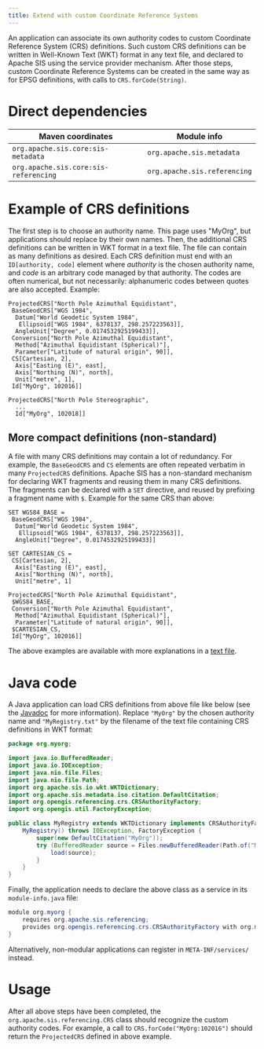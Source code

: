 ```yaml
---
title: Extend with custom Coordinate Reference Systems
---
```


An application can associate its own authority codes to custom Coordinate Reference System (CRS) definitions.
Such custom CRS definitions can be written in Well-Known Text (WKT) format in any text file,
and declared to Apache SIS using the service provider mechanism.
After those steps, custom Coordinate Reference Systems can be created
in the same way as for EPSG definitions, with calls to `CRS.forCode(String)`.


# Direct dependencies

Maven coordinates                     | Module info
------------------------------------- | ----------------------------
`org.apache.sis.core:sis-metadata`    | `org.apache.sis.metadata`
`org.apache.sis.core:sis-referencing` | `org.apache.sis.referencing`


# Example of CRS definitions

The first step is to choose an authority name.
This page uses "MyOrg", but applications should replace by their own names.
Then, the additional CRS definitions can be written in WKT format in a text file.
The file can contain as many definitions as desired.
Each CRS definition must end with an `ID[authority, code]` element where _authority_
is the chosen authority name, and _code_ is an arbitrary code managed by that authority.
The codes are often numerical, but not necessarily:
alphanumeric codes between quotes are also accepted.
Example:

```wkt
ProjectedCRS["North Pole Azimuthal Equidistant",
 BaseGeodCRS["WGS 1984",
  Datum["World Geodetic System 1984",
   Ellipsoid["WGS 1984", 6378137, 298.257223563]],
  AngleUnit["Degree", 0.0174532925199433]],
 Conversion["North Pole Azimuthal Equidistant",
  Method["Azimuthal Equidistant (Spherical)"],
  Parameter["Latitude of natural origin", 90]],
 CS[Cartesian, 2],
  Axis["Easting (E)", east],
  Axis["Northing (N)", north],
  Unit["metre", 1],
 Id["MyOrg", 102016]]

ProjectedCRS["North Pole Stereographic",
  ...
  Id["MyOrg", 102018]]
```


## More compact definitions (non-standard)

A file with many CRS definitions may contain a lot of redundancy.
For example, the `BaseGeodCRS` and `CS` elements are often repeated verbatim in many `ProjectedCRS` definitions.
Apache SIS has a non-standard mechanism for declaring WKT fragments and reusing them in many CRS definitions.
The fragments can be declared with a `SET` directive, and reused by prefixing a fragment name with `$`.
Example for the same CRS than above:

```wkt
SET WGS84_BASE =
 BaseGeodCRS["WGS 1984",
  Datum["World Geodetic System 1984",
   Ellipsoid["WGS 1984", 6378137, 298.257223563]],
  AngleUnit["Degree", 0.0174532925199433]]

SET CARTESIAN_CS =
 CS[Cartesian, 2],
  Axis["Easting (E)", east],
  Axis["Northing (N)", north],
  Unit["metre", 1]

ProjectedCRS["North Pole Azimuthal Equidistant",
 $WGS84_BASE,
 Conversion["North Pole Azimuthal Equidistant",
  Method["Azimuthal Equidistant (Spherical)"],
  Parameter["Latitude of natural origin", 90]],
 $CARTESIAN_CS,
 Id["MyOrg", 102016]]
```

The above examples are available with more explanations in a [text file][ESRI_CRS].


# Java code

A Java application can load CRS definitions from above file like below
(see the [Javadoc][WKTDictionary] for more information).
Replace `"MyOrg"` by the chosen authority name and `"MyRegistry.txt"` by the
filename of the text file containing CRS definitions in WKT format:

```java
package org.myorg;

import java.io.BufferedReader;
import java.io.IOException;
import java.nio.file.Files;
import java.nio.file.Path;
import org.apache.sis.io.wkt.WKTDictionary;
import org.apache.sis.metadata.iso.citation.DefaultCitation;
import org.opengis.referencing.crs.CRSAuthorityFactory;
import org.opengis.util.FactoryException;

public class MyRegistry extends WKTDictionary implements CRSAuthorityFactory {
    MyRegistry() throws IOException, FactoryException {
        super(new DefaultCitation("MyOrg"));
        try (BufferedReader source = Files.newBufferedReader(Path.of("MyRegistry.txt"))) {
            load(source);
        }
    }
}
```

Finally, the application needs to declare the above class as a service in its `module-info.java` file:

```java
module org.myorg {
    requires org.apache.sis.referencing;
    provides org.opengis.referencing.crs.CRSAuthorityFactory with org.myorg.MyRegistry;
}
```

Alternatively, non-modular applications can register in `META-INF/services/` instead.


# Usage

After all above steps have been completed, the `org.apache.sis.referencing.CRS` class should recognize the custom authority codes.
For example, a call to `CRS.forCode("MyOrg:102016")` should return the `ProjectedCRS` defined in above example.


[ESRI_CRS]:      https://sis.apache.org/apidocs/org.apache.sis.referencing/org/apache/sis/io/wkt/doc-files/ESRI.txt
[WKTDictionary]: https://sis.apache.org/apidocs/org.apache.sis.referencing/org/apache/sis/io/wkt/WKTDictionary.html
